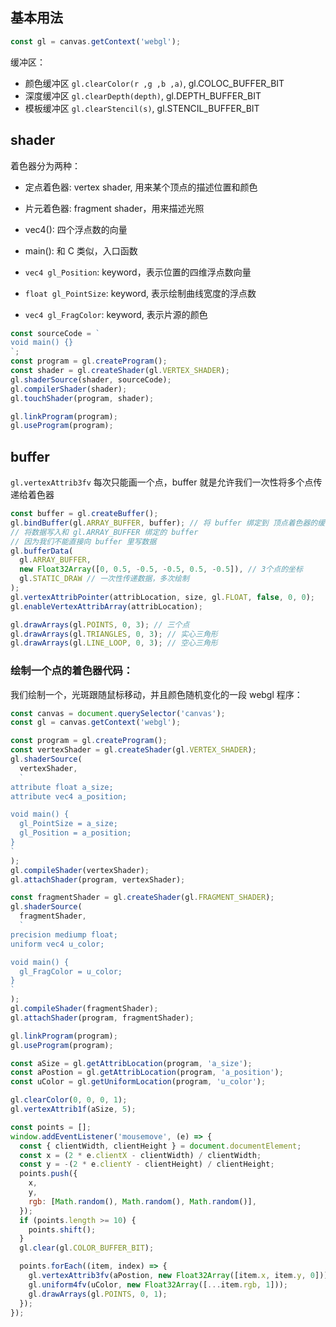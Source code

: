 ## 基本用法

```js
const gl = canvas.getContext('webgl');
```

缓冲区：

- 颜色缓冲区 `gl.clearColor(r ,g ,b ,a)`, gl.COLOC_BUFFER_BIT
- 深度缓冲区 `gl.clearDepth(depth)`, gl.DEPTH_BUFFER_BIT
- 模板缓冲区 `gl.clearStencil(s)`, gl.STENCIL_BUFFER_BIT

## shader

着色器分为两种：

- 定点着色器: vertex shader, 用来某个顶点的描述位置和颜色
- 片元着色器: fragment shader，用来描述光照

- vec4(): 四个浮点数的向量
- main(): 和 C 类似，入口函数
- `vec4 gl_Position`: keyword，表示位置的四维浮点数向量
- `float gl_PointSize`: keyword, 表示绘制曲线宽度的浮点数
- `vec4 gl_FragColor`: keyword, 表示片源的颜色

```js
const sourceCode = `
void main() {}
`;
const program = gl.createProgram();
const shader = gl.createShader(gl.VERTEX_SHADER);
gl.shaderSource(shader, sourceCode);
gl.compilerShader(shader);
gl.touchShader(program, shader);

gl.linkProgram(program);
gl.useProgram(program);
```

## buffer

`gl.vertexAttrib3fv` 每次只能画一个点，buffer 就是允许我们一次性将多个点传递给着色器

```js
const buffer = gl.createBuffer();
gl.bindBuffer(gl.ARRAY_BUFFER, buffer); // 将 buffer 绑定到 顶点着色器的缓冲区
// 将数据写入和 gl.ARRAY_BUFFER 绑定的 buffer
// 因为我们不能直接向 buffer 里写数据
gl.bufferData(
  gl.ARRAY_BUFFER,
  new Float32Array([0, 0.5, -0.5, -0.5, 0.5, -0.5]), // 3个点的坐标
  gl.STATIC_DRAW // 一次性传递数据，多次绘制
);
gl.vertexAttribPointer(attribLocation, size, gl.FLOAT, false, 0, 0);
gl.enableVertexAttribArray(attribLocation);

gl.drawArrays(gl.POINTS, 0, 3); // 三个点
gl.drawArrays(gl.TRIANGLES, 0, 3); // 实心三角形
gl.drawArrays(gl.LINE_LOOP, 0, 3); // 空心三角形
```

### 绘制一个点的着色器代码：

我们绘制一个，光斑跟随鼠标移动，并且颜色随机变化的一段 webgl 程序：

```js
const canvas = document.querySelector('canvas');
const gl = canvas.getContext('webgl');

const program = gl.createProgram();
const vertexShader = gl.createShader(gl.VERTEX_SHADER);
gl.shaderSource(
  vertexShader,
  `
attribute float a_size;
attribute vec4 a_position;

void main() {
  gl_PointSize = a_size;
  gl_Position = a_position;
}
`
);
gl.compileShader(vertexShader);
gl.attachShader(program, vertexShader);

const fragmentShader = gl.createShader(gl.FRAGMENT_SHADER);
gl.shaderSource(
  fragmentShader,
  `
precision mediump float;
uniform vec4 u_color;

void main() {
  gl_FragColor = u_color;
}
`
);
gl.compileShader(fragmentShader);
gl.attachShader(program, fragmentShader);

gl.linkProgram(program);
gl.useProgram(program);

const aSize = gl.getAttribLocation(program, 'a_size');
const aPostion = gl.getAttribLocation(program, 'a_position');
const uColor = gl.getUniformLocation(program, 'u_color');

gl.clearColor(0, 0, 0, 1);
gl.vertexAttrib1f(aSize, 5);

const points = [];
window.addEventListener('mousemove', (e) => {
  const { clientWidth, clientHeight } = document.documentElement;
  const x = (2 * e.clientX - clientWidth) / clientWidth;
  const y = -(2 * e.clientY - clientHeight) / clientHeight;
  points.push({
    x,
    y,
    rgb: [Math.random(), Math.random(), Math.random()],
  });
  if (points.length >= 10) {
    points.shift();
  }
  gl.clear(gl.COLOR_BUFFER_BIT);

  points.forEach((item, index) => {
    gl.vertexAttrib3fv(aPostion, new Float32Array([item.x, item.y, 0]));
    gl.uniform4fv(uColor, new Float32Array([...item.rgb, 1]));
    gl.drawArrays(gl.POINTS, 0, 1);
  });
});
```
